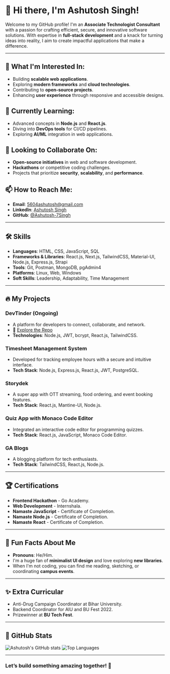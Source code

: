 # 👋 Hi there, I'm Ashutosh Singh!

Welcome to my GitHub profile! I'm an **Associate Technologist Consultant** with a passion for crafting efficient, secure, and innovative software solutions. With expertise in **full-stack development** and a knack for turning ideas into reality, I aim to create impactful applications that make a difference.

---

## 👀 What I'm Interested In:
- Building **scalable web applications**.
- Exploring **modern frameworks** and **cloud technologies**.
- Contributing to **open-source projects**.
- Enhancing **user experience** through responsive and accessible designs.

## 🌱 Currently Learning:
- Advanced concepts in **Node.js** and **React.js**.
- Diving into **DevOps tools** for CI/CD pipelines.
- Exploring **AI/ML** integration in web applications.

## 💞️ Looking to Collaborate On:
- **Open-source initiatives** in web and software development.
- **Hackathons** or competitive coding challenges.
- Projects that prioritize **security**, **scalability**, and **performance**.

## 📫 How to Reach Me:
- **Email**: [5604ashutosh@gmail.com](mailto:5604ashutosh@gmail.com)
- **LinkedIn**: [Ashutosh Singh](https://www.linkedin.com/in/ashutosh-singh-0154ab243/)
- **GitHub**: [@Ashutosh-7Singh](https://github.com/Ashutosh-7Singh)

---

## 🛠️ Skills
- **Languages**: HTML, CSS, JavaScript, SQL
- **Frameworks & Libraries**: React.js, Next.js, TailwindCSS, Material-UI, Node.js, Express.js, Strapi
- **Tools**: Git, Postman, MongoDB, pgAdmin4
- **Platforms**: Linux, Web, Windows
- **Soft Skills**: Leadership, Adaptability, Time Management

---

## 🔥 My Projects
### **DevTinder** (Ongoing)
- A platform for developers to connect, collaborate, and network.
- 🔗 [Explore the Repo](#)
- **Technologies**: Node.js, JWT, bcrypt, React.js, TailwindCSS.

### **Timesheet Management System**
- Developed for tracking employee hours with a secure and intuitive interface.
- **Tech Stack**: Node.js, Express.js, React.js, JWT, PostgreSQL.

### **Storydek**
- A super app with OTT streaming, food ordering, and event booking features.
- **Tech Stack**: React.js, Mantine-UI, Node.js.

### **Quiz App with Monaco Code Editor**
- Integrated an interactive code editor for programming quizzes.
- **Tech Stack**: React.js, JavaScript, Monaco Code Editor.

### **GA Blogs**
- A blogging platform for tech enthusiasts.
- **Tech Stack**: TailwindCSS, React.js, Node.js.

---

## 🏆 Certifications
- **Frontend Hackathon** - Go Academy.
- **Web Development** - Internshala.
- **Namaste JavaScript** - Certificate of Completion.
- **Namaste Node.js** - Certificate of Completion.
- **Namaste React** - Certificate of Completion.

---

## 🎉 Fun Facts About Me
- **Pronouns**: He/Him.
- I'm a huge fan of **minimalist UI design** and love exploring **new libraries**.
- When I'm not coding, you can find me reading, sketching, or coordinating **campus events**.

---

## ✨ Extra Curricular
- Anti-Drug Campaign Coordinator at Bihar University.
- Backend Coordinator for AIU and BU Fest 2022.
- Prizewinner at **BU Tech Fest**.

---

## 🌟 GitHub Stats
![Ashutosh's GitHub stats](https://github-readme-stats.vercel.app/api?username=Ashutosh-7Singh&show_icons=true&theme=radical)
![Top Languages](https://github-readme-stats.vercel.app/api/top-langs/?username=Ashutosh-7Singh&layout=compact&theme=radical)

---

### Let’s build something amazing together! 🚀
